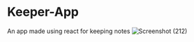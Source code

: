 # Keeper-App
An app made using react for keeping notes
![Screenshot (212)](https://github.com/Antra-Gupta/Keeper-App/assets/90148290/7ab428fc-f217-498e-b3e4-27f608333224)

